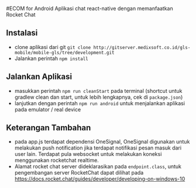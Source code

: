#ECOM for Android
Aplikasi chat react-native dengan memanfaatkan Rocket Chat

## Instalasi
- clone aplikasi dari git `git clone http://gitserver.medixsoft.co.id/gls-mobile/mobile-gls/tree/development.git`
- Jalankan perintah `npm install`

## Jalankan Aplikasi
- masukkan perintah `npm run cleanStart` pada terminal (shortcut untuk gradlew clean dan start, untuk lebih lengkapnya, cek di `package.json`)
- lanjutkan dengan perintah `npm run android` untuk menjalankan aplikasi pada emulator / real device

## Keterangan Tambahan
- pada app.js terdapat dependensi OneSignal, OneSignal digunakan untuk melakukan push notification jika terdapat notifikasi pesan masuk dari user lain. Terdapat pula websocket untuk melakukan koneksi menggunakan rocketchat realtime.
- Alamat rocket chat server dideklarasikan pada `endpoint.class`, untuk pengembangan server RocketChat dapat dilihat pada https://docs.rocket.chat/guides/developer/developing-on-windows-10


